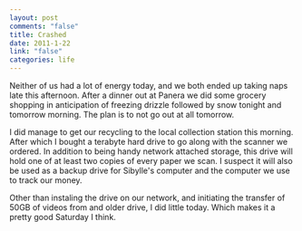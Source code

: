 ```yaml
--- 
layout: post
comments: "false"
title: Crashed
date: 2011-1-22
link: "false"
categories: life
---
```

Neither of us had a lot of energy today, and we both ended up taking naps late this afternoon. After a dinner out at Panera we did some grocery shopping in anticipation of freezing drizzle followed by snow tonight and tomorrow morning. The plan is to not go out at all tomorrow.

I did manage to get our recycling to the local collection station this morning. After which I bought a terabyte hard drive to go along with the scanner we ordered. In addition to being handy network attached storage, this drive will hold one of at least two copies of every paper we scan. I suspect it will also be used as a backup drive for Sibylle's computer and the computer we use to track our money.

Other than instaling the drive on our network, and initiating the transfer of 50GB of videos from and older drive, I did little today. Which makes it a pretty good Saturday I think.
